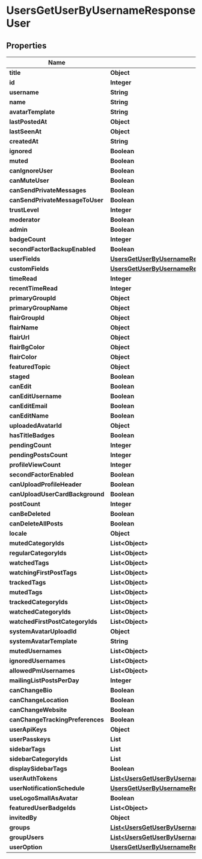 

# UsersGetUserByUsernameResponseUser


## Properties

| Name | Type | Description | Notes |
|------------ | ------------- | ------------- | -------------|
|**title** | **Object** |  |  |
|**id** | **Integer** |  |  |
|**username** | **String** |  |  |
|**name** | **String** |  |  |
|**avatarTemplate** | **String** |  |  |
|**lastPostedAt** | **Object** |  |  |
|**lastSeenAt** | **Object** |  |  |
|**createdAt** | **String** |  |  |
|**ignored** | **Boolean** |  |  |
|**muted** | **Boolean** |  |  |
|**canIgnoreUser** | **Boolean** |  |  |
|**canMuteUser** | **Boolean** |  |  |
|**canSendPrivateMessages** | **Boolean** |  |  |
|**canSendPrivateMessageToUser** | **Boolean** |  |  |
|**trustLevel** | **Integer** |  |  |
|**moderator** | **Boolean** |  |  |
|**admin** | **Boolean** |  |  |
|**badgeCount** | **Integer** |  |  |
|**secondFactorBackupEnabled** | **Boolean** |  |  [optional] |
|**userFields** | [**UsersGetUserByUsernameResponseUserUserFields**](UsersGetUserByUsernameResponseUserUserFields.md) |  |  [optional] |
|**customFields** | [**UsersGetUserByUsernameResponseUserCustomFields**](UsersGetUserByUsernameResponseUserCustomFields.md) |  |  |
|**timeRead** | **Integer** |  |  |
|**recentTimeRead** | **Integer** |  |  |
|**primaryGroupId** | **Object** |  |  |
|**primaryGroupName** | **Object** |  |  |
|**flairGroupId** | **Object** |  |  |
|**flairName** | **Object** |  |  |
|**flairUrl** | **Object** |  |  |
|**flairBgColor** | **Object** |  |  |
|**flairColor** | **Object** |  |  |
|**featuredTopic** | **Object** |  |  |
|**staged** | **Boolean** |  |  |
|**canEdit** | **Boolean** |  |  |
|**canEditUsername** | **Boolean** |  |  |
|**canEditEmail** | **Boolean** |  |  |
|**canEditName** | **Boolean** |  |  |
|**uploadedAvatarId** | **Object** |  |  |
|**hasTitleBadges** | **Boolean** |  |  |
|**pendingCount** | **Integer** |  |  |
|**pendingPostsCount** | **Integer** |  |  [optional] |
|**profileViewCount** | **Integer** |  |  |
|**secondFactorEnabled** | **Boolean** |  |  |
|**canUploadProfileHeader** | **Boolean** |  |  |
|**canUploadUserCardBackground** | **Boolean** |  |  |
|**postCount** | **Integer** |  |  |
|**canBeDeleted** | **Boolean** |  |  |
|**canDeleteAllPosts** | **Boolean** |  |  |
|**locale** | **Object** |  |  |
|**mutedCategoryIds** | **List&lt;Object&gt;** |  |  |
|**regularCategoryIds** | **List&lt;Object&gt;** |  |  |
|**watchedTags** | **List&lt;Object&gt;** |  |  |
|**watchingFirstPostTags** | **List&lt;Object&gt;** |  |  |
|**trackedTags** | **List&lt;Object&gt;** |  |  |
|**mutedTags** | **List&lt;Object&gt;** |  |  |
|**trackedCategoryIds** | **List&lt;Object&gt;** |  |  |
|**watchedCategoryIds** | **List&lt;Object&gt;** |  |  |
|**watchedFirstPostCategoryIds** | **List&lt;Object&gt;** |  |  |
|**systemAvatarUploadId** | **Object** |  |  |
|**systemAvatarTemplate** | **String** |  |  |
|**mutedUsernames** | **List&lt;Object&gt;** |  |  |
|**ignoredUsernames** | **List&lt;Object&gt;** |  |  |
|**allowedPmUsernames** | **List&lt;Object&gt;** |  |  |
|**mailingListPostsPerDay** | **Integer** |  |  |
|**canChangeBio** | **Boolean** |  |  |
|**canChangeLocation** | **Boolean** |  |  |
|**canChangeWebsite** | **Boolean** |  |  |
|**canChangeTrackingPreferences** | **Boolean** |  |  |
|**userApiKeys** | **Object** |  |  |
|**userPasskeys** | **List** |  |  [optional] |
|**sidebarTags** | **List** |  |  [optional] |
|**sidebarCategoryIds** | **List** |  |  [optional] |
|**displaySidebarTags** | **Boolean** |  |  [optional] |
|**userAuthTokens** | [**List&lt;UsersGetUserByUsernameResponseUserUserAuthTokensInner&gt;**](UsersGetUserByUsernameResponseUserUserAuthTokensInner.md) |  |  |
|**userNotificationSchedule** | [**UsersGetUserByUsernameResponseUserUserNotificationSchedule**](UsersGetUserByUsernameResponseUserUserNotificationSchedule.md) |  |  |
|**useLogoSmallAsAvatar** | **Boolean** |  |  |
|**featuredUserBadgeIds** | **List&lt;Object&gt;** |  |  |
|**invitedBy** | **Object** |  |  |
|**groups** | [**List&lt;UsersGetUserByUsernameResponseUserGroupsInner&gt;**](UsersGetUserByUsernameResponseUserGroupsInner.md) |  |  |
|**groupUsers** | [**List&lt;UsersGetUserByUsernameResponseUserGroupUsersInner&gt;**](UsersGetUserByUsernameResponseUserGroupUsersInner.md) |  |  |
|**userOption** | [**UsersGetUserByUsernameResponseUserUserOption**](UsersGetUserByUsernameResponseUserUserOption.md) |  |  |



